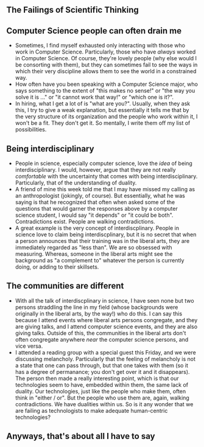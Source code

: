 ## The Failings of Scientific Thinking

## Computer Science people can often drain me
- Sometimes, I find myself exhausted only interacting with those who work in Computer Science. Particularly, those who have *always* worked in
  Computer Science. Of course, they're lovely people (why else would I be consorting with them), but they can sometimes fail to see the ways in
  which their very discipline allows them to see the world in a constrained way.
- How often have you been speaking with a Computer Science major, who says something to the extent of "this makes no sense!" or "the way you solve 
  it is ..." or "it cannot work that way!" or "which one is it?". 
- In hiring, what I get a lot of is "what are you?". Usually, when they ask this, I try to give a weak explanation, but essentially it tells me that
  by the very structure of its organization and the people who work within it, I won't be a fit. They don't get it. So mentally, I write them off my list
  of possibilities.

## Being interdisciplinary
- People in science, especially computer science, love the *idea* of being interdisciplinary. I would, however, argue that they are not really
  *comfortable* with the uncertainty that comes with being interdisciplinary. Particularly, that of the understanding of duality.
- A friend of mine this week told me that I may have missed my calling as an anthropologist (jokingly, of course). But essentially, what he was saying
  is that he recognized that often when asked some of the questions that would garner the responses above by a computer science student, I would say
  "it depends" or "it could be both". Contradictions exist. People are walking contradictions. 
- A great example is the very concept of interdiscplinary. People in science love to claim being interdiscplinary, but it is no secret that when a person
  announces that their training was in the liberal arts, they are immediately regarded as "less than". We are so obsessed with measuring. Whereas, 
  someone in the liberal arts might see the background as "a complement to" whatever the person is currently doing, or adding to their skillsets.

## The communities are different
- With all the talk of interdiscplinary in science, I have seen none but two persons straddling the line in my field (whose backgrounds were originally
  in the liberal arts, by the way!) who do this. I can say this because I attend events where liberal arts persons congregate, and they are giving talks,
  and I attend computer science events, and they are also giving talks. Outside of this, the communities in the liberal arts don't often congregate 
  anywhere *near* the computer science persons, and vice versa.
- I attended a reading group with a special guest this Friday, and we were discussing melancholy. Particularly that the feeling of melancholy is not a 
  state that one can pass through, but that one takes with them (so it has a degree of permanance; you don't get over it and it disappears). The person
  then made a really interesting point, which is that our technologies seem to have, embedded within them, the same lack of duality. Our technologies,
  just like the people who make them, often think in "either / or". But the people who use them are, again, walking contradictions. We have dualities
  within us. So is it any wonder that we are failing as technologists to make adequate human-centric technologies? 
  
## Anyways, that's about all I have to say
